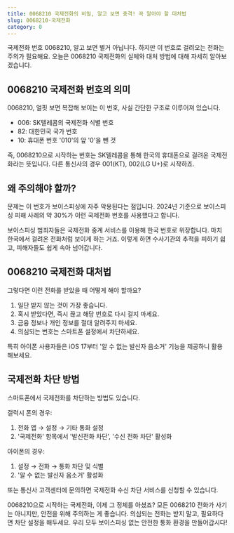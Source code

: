 ```yaml
---
title: 0068210 국제전화의 비밀, 알고 보면 충격! 꼭 알아야 할 대처법
slug: 0068210-국제전화
category: 0
---
```


국제전화 번호 0068210, 알고 보면 별거 아닙니다. 하지만 이 번호로 걸려오는 전화는 주의가 필요해요. 오늘은 0068210 국제전화의 실체와 대처 방법에 대해 자세히 알아보겠습니다.

## 0068210 국제전화 번호의 의미

0068210, 얼핏 보면 복잡해 보이는 이 번호, 사실 간단한 구조로 이루어져 있습니다.

- 006: SK텔레콤의 국제전화 식별 번호
- 82: 대한민국 국가 번호
- 10: 휴대폰 번호 '010'의 앞 '0'을 뺀 것

즉, 0068210으로 시작하는 번호는 SK텔레콤을 통해 한국의 휴대폰으로 걸려온 국제전화라는 뜻입니다. 다른 통신사의 경우 001(KT), 002(LG U+)로 시작하죠.

## 왜 주의해야 할까?

문제는 이 번호가 보이스피싱에 자주 악용된다는 점입니다. 2024년 기준으로 보이스피싱 피해 사례의 약 30%가 이런 국제전화 번호를 사용했다고 합니다.

보이스피싱 범죄자들은 국제전화 중계 서비스를 이용해 한국 번호로 위장합니다. 마치 한국에서 걸려온 전화처럼 보이게 하는 거죠. 이렇게 하면 수사기관의 추적을 피하기 쉽고, 피해자들도 쉽게 속아 넘어갑니다.

## 0068210 국제전화 대처법

그렇다면 이런 전화를 받았을 때 어떻게 해야 할까요?

1. 일단 받지 않는 것이 가장 좋습니다.
2. 혹시 받았다면, 즉시 끊고 해당 번호로 다시 걸지 마세요.
3. 금융 정보나 개인 정보를 절대 알려주지 마세요.
4. 의심되는 번호는 스마트폰 설정에서 차단하세요.

특히 아이폰 사용자들은 iOS 17부터 '알 수 없는 발신자 음소거' 기능을 제공하니 활용해보세요.

## 국제전화 차단 방법

스마트폰에서 국제전화를 차단하는 방법도 있습니다.

갤럭시 폰의 경우:

1. 전화 앱 → 설정 → 기타 통화 설정
2. '국제전화' 항목에서 '발신전화 차단', '수신 전화 차단' 활성화

아이폰의 경우:

1. 설정 → 전화 → 통화 차단 및 식별
2. '알 수 없는 발신자 음소거' 활성화

또는 통신사 고객센터에 문의하면 국제전화 수신 차단 서비스를 신청할 수 있습니다.

0068210으로 시작하는 국제전화, 이제 그 정체를 아셨죠? 모든 0068210 전화가 사기는 아니지만, 안전을 위해 주의하는 게 좋습니다. 의심되는 전화는 받지 말고, 필요하다면 차단 설정을 해두세요. 우리 모두 보이스피싱 없는 안전한 통화 환경을 만들어갑시다!